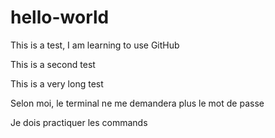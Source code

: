 # hello-world

This is a test, I am learning to use GitHub

This is a second test

This is a very long test

Selon moi, le terminal ne me demandera plus le mot de passe

Je dois practiquer les commands
